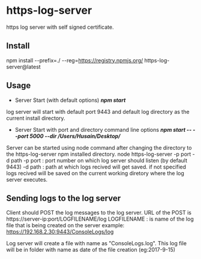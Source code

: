 # https-log-server
https log server with self signed certificate.

## Install
npm install --prefix=./ --reg=https://registry.npmjs.org/ https-log-server@latest

## Usage
* Server Start (with default options)
 **_npm  start_**

log server will start with default port 9443 and default log directory as the current install directory.
* Server Start with port and directory command line options
**_npm  start -- --port 5000 --dir /Users/Husain/Desktop/_**

Server can be started using node command after changing the directory to the https-log-server npm installed directory.
node https-log-server -p port -d path
-p port : port number on which log server should listen (by default 9443)
-d path : path at which logs recived will get saved. if not specified logs recived will be saved on the current working diretory where the log server executes.

## Sending logs to the log server
Client should POST the log messages to the log server.
URL of the POST is  https://server-ip:port/LOGFILENAME/log
LOGFILENAME : is name of the log file that is being created on the server
example: https://192.168.2.30:9443/ConsoleLogs/log
 
Log server will create a file with name as "ConsoleLogs.log". This log file will be in folder with name as date of the file creation (eg:2017-9-15)
